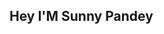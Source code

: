 ## Hey I'M Sunny Pandey 

<!--
**SunnyPandey24/SunnyPandey24** is a ✨ _special_ ✨ repository because its `README.md` (this file) appears on your GitHub profile.
- 🔭 I’m currently studing ...
- 📫 How to reach me:Through given email ...
- ⚡ Fun fact: ...
-->
